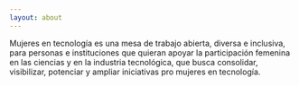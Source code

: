 ```yaml
---
layout: about
---
```


Mujeres en tecnología es una mesa de trabajo abierta, diversa e inclusiva, para personas e instituciones que quieran apoyar la participación femenina en las ciencias y en la industria tecnológica, que busca consolidar, visibilizar, potenciar y ampliar iniciativas pro mujeres en tecnología. 